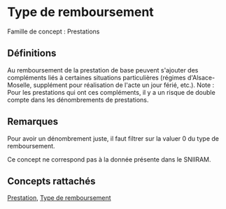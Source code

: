 # Type de remboursement 
<!-- SPDX-License-Identifier: MPL-2.0 -->

Famille de concept : Prestations

## Définitions

Au remboursement de la prestation de base peuvent s'ajouter des compléments liés à certaines situations particulières (régimes d'Alsace-Moselle, supplément pour réalisation de l'acte un jour férié, etc.). 
Note : Pour les prestations qui ont ces compléments, il y a un risque de double compte dans les dénombrements de prestations.

## Remarques

Pour avoir un dénombrement juste, il faut filtrer sur la valuer 0 du type de remboursement.

Ce concept ne correspond pas à la donnée présente dans le SNIIRAM.

## Concepts rattachés

[Prestation](prestation.md), [Type de remboursement](type_de_remboursement.md)

